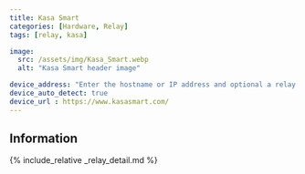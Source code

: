 ```yaml
---
title: Kasa Smart
categories: [Hardware, Relay]
tags: [relay, kasa]

image:
  src: /assets/img/Kasa_Smart.webp
  alt: "Kasa Smart header image"

device_address: "Enter the hostname or IP address and optional a relay number seperated by a comma.<br />Ex: `192.168.1.15,1`"
device_auto_detect: true
device_url : https://www.kasasmart.com/
---
```


## Information


{% include_relative _relay_detail.md %}